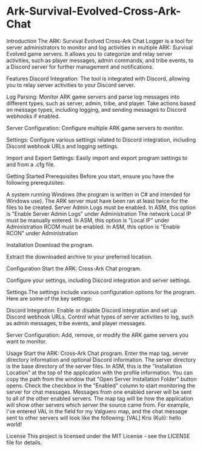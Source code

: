 # Ark-Survival-Evolved-Cross-Ark-Chat

Introduction
The ARK: Survival Evolved Cross-Ark Chat Logger is a tool for server administrators to monitor and log activities in multiple ARK: Survival Evolved game servers. It allows you to categorize and relay server activities, such as player messages, admin commands, and tribe events, to a Discord server for further management and notifications.


Features
Discord Integration: The tool is integrated with Discord, allowing you to relay server activities to your Discord server.

Log Parsing: Monitor ARK game servers and parse log messages into different types, such as server, admin, tribe, and player. Take actions based on message types, including logging, and sending messages to Discord webhooks if enabled.

Server Configuration: Configure multiple ARK game servers to monitor.

Settings: Configure various settings related to Discord integration, including Discord webhook URLs and logging settings.

Import and Export Settings: Easily import and export program settings to and from a .cfg file.


Getting Started
Prerequisites
Before you start, ensure you have the following prerequisites:

A system running Windows (the program is written in C# and intended for Windows use).
The ARK server must have been ran at least twice for the files to be created.
Server Admin Logs must be enabled.
  In ASM, this option is "Enable Server Admin Logs" under Administration
The network Local IP must be manually entered.
  In ASM, this option is "Local IP" under Administration
RCOM must be enabled.
  In ASM, this option is "Enable RCON" under Administration

Installation
Download the program.

Extract the downloaded archive to your preferred location.

Configuration
Start the ARK: Cross-Ark Chat program.

Configure your settings, including Discord integration and server settings.

Settings
The settings include various configuration options for the program. Here are some of the key settings:

Discord Integration: Enable or disable Discord integration and set up Discord webhook URLs. Control what types of server activities to log, such as admin messages, tribe events, and player messages.

Server Configuration: Add, remove, or modify the ARK game servers you want to monitor.

Usage
Start the ARK: Cross-Ark Chat program.
Enter the map tag, server directory information and optional Discord information.
The server directory is the base directory of the server files.
  In ASM, this is the "Installation Location" at the top of the application with the profile information.
    You can copy the path from the window that "Open Server Installation Folder" button opens.
Check the checkbox in the "Enabled" column to start monitoring the server for chat messages.
  Messages from one enabled server will be sent to all of the other enabled servers.
The map tag will be how the application will show other servers which server the source came from.
For example, I've entered VAL in the field for my Valguero map, and the chat message sent to other servers will look like the following:
[VAL] Kris (Kuli): hello world!

License
This project is licensed under the MIT License - see the LICENSE file for details.
